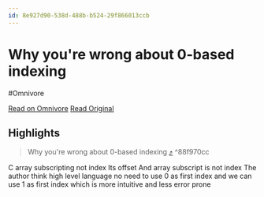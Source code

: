 ```yaml
---
id: 8e927d90-538d-488b-b524-29f866013ccb
---
```


# Why you're wrong about 0-based indexing
#Omnivore

[Read on Omnivore](https://omnivore.app/me/https-youtube-com-watch-si-zy-cyf-0-i-mp-9-e-kd-yk-t-v-0-u-q-3-b-18f86e45200)
[Read Original](https://youtube.com/watch?si=ZYCyf0iMP9EKdYkT&v=0uQ3bkiW5SE)

## Highlights

> Why you're wrong about 0-based indexing [⤴️](https://omnivore.app/me/https-youtube-com-watch-si-zy-cyf-0-i-mp-9-e-kd-yk-t-v-0-u-q-3-b-18f86e45200#88f970cc-a02f-4bef-a1df-225c444f664b)  ^88f970cc

C array subscripting not index
Its offset
And array subscript is not index
The author think high level language no need to use 0 as first index and we can use 1 as first index which is more intuitive and less error prone 

